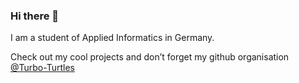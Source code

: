### Hi there 👋

I am a student of Applied Informatics in Germany.

Check out my cool projects and don’t forget my github organisation [@Turbo-Turtles](https://github.com/Turbo-Turtles)

<!--
**pi-tronic/pi-tronic** is a ✨ _special_ ✨ repository because its `README.md` (this file) appears on your GitHub profile.

Here are some ideas to get you started:

- 🔭 I’m currently working on ...
- 🌱 I’m currently learning ...
- 👯 I’m looking to collaborate on ...
- 🤔 I’m looking for help with ...
- 💬 Ask me about ...
- 📫 How to reach me: ...
- 😄 Pronouns: ...
- ⚡ Fun fact: ...
-->
